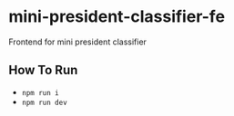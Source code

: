 # mini-president-classifier-fe
Frontend for mini president classifier

## How To Run
- `npm run i`
- `npm run dev`